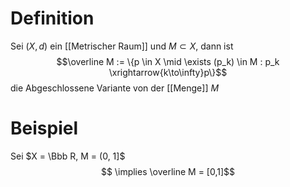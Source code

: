 # Definition
Sei $(X, d)$ ein [[Metrischer Raum]] und $M \subset X$, dann ist
$$\overline M := \{p \in X \mid \exists (p_k) \in M : p_k \xrightarrow{k\to\infty}p\}$$
die Abgeschlossene Variante von der [[Menge]] $M$
# Beispiel
Sei $X = \Bbb R, M = (0, 1]$
$$ \implies \overline M = [0,1]$$